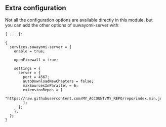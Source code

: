 ## Extra configuration

Not all the configuration options are available directly in this module, but you can add the other options of suwayomi-server with:

```programlisting
{ ... }:

{
  services.suwayomi-server = {
    enable = true;

    openFirewall = true;

    settings = {
      server = {
        port = 4567;
        autoDownloadNewChapters = false;
        maxSourcesInParallel = 6;
        extensionRepos = [
          "https://raw.githubusercontent.com/MY_ACCOUNT/MY_REPO/repo/index.min.json"
        ];
      };
    };
  };
}
```
